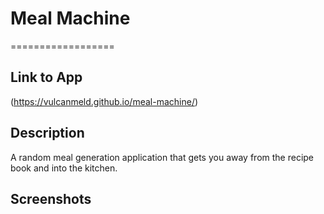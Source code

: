 # Meal Machine
==================

## Link to App
(https://vulcanmeld.github.io/meal-machine/)

## Description
A random meal generation application that gets you away from the recipe book and into the kitchen.


## Screenshots


